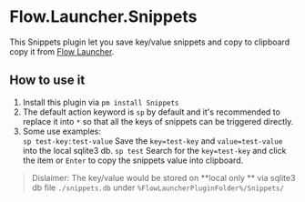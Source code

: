 # Flow.Launcher.Snippets

This Snippets plugin let you save key/value snippets and copy to clipboard copy it from [Flow Launcher](https://www.flowlauncher.com/).

## How to use it

1. Install this plugin via `pm install Snippets`
2. The default action keyword is `sp` by default and it's recommended to replace it into `*` so that all the keys of snippets can be triggered directly.
2. Some use examples:  
  `sp test-key:test-value` Save the `key=test-key` and `value=test-value` into the local sqlite3 db.
  `sp test` Search for the `key=test-key` and click the item or `Enter` to copy the snippets value into clipboard.

> Dislaimer: The key/value would be stored on **local only ** via sqlite3 db file `./snippets.db` under `%FlowLauncherPluginFolder%/Snippets/`
